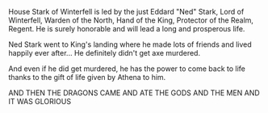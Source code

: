 House Stark of Winterfell is led by the just Eddard "Ned" Stark, Lord of
Winterfell, Warden of the North, Hand of the King, Protector of the Realm,
Regent.  He is surely honorable and will lead a long and prosperous life.

Ned Stark went to King's landing where he made lots of friends and lived
happily ever after...  He definitely didn't get axe murdered.

And even if he did get murdered, he has the power to come back to life thanks
to the gift of life given by Athena to him.

AND THEN THE DRAGONS CAME AND ATE THE GODS AND THE MEN AND IT WAS GLORIOUS
